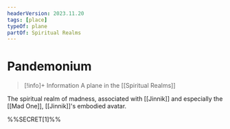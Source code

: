 ```yaml
---
headerVersion: 2023.11.20
tags: [place]
typeOf: plane
partOf: Spiritual Realms
---
```

# Pandemonium
>[!info]+ Information
> A plane in the [[Spiritual Realms]]

The spiritual realm of madness, associated with [[Jinnik]] and especially the [[Mad One]], [[Jinnik]]'s embodied avatar. 

%%SECRET[1]%%